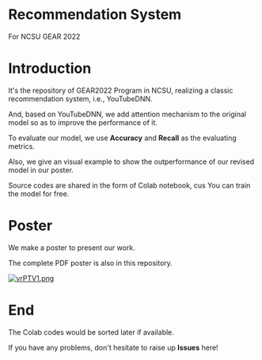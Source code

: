 # Recommendation System
For NCSU GEAR 2022
# Introduction
It's the repository of GEAR2022 Program in NCSU, realizing a classic recommendation system, i.e., YouTubeDNN.

And, based on YouTubeDNN, we add attention mechanism to the original model so as to improve the performance of it.

To evaluate our model, we use **Accuracy** and **Recall** as the evaluating metrics.

Also, we give an visual example to show the outperformance of our revised model in our poster.

Source codes are shared in the form of Colab notebook, cus You can train the model for free.

# Poster
We make a poster to present our work.

The complete PDF poster is also in this repository.

[![vrPTV1.png](https://s1.ax1x.com/2022/08/18/vrPTV1.png)](https://imgchr.com/i/vrPTV1)

# End
The Colab codes would be sorted later if available.

If you have any problems, don't hesitate to raise up **Issues** here!
